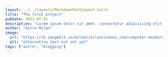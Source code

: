 ```yaml
---
layout: ../../layouts/MarkdownPostLayout.astro
title: "The first project"
pubDate: 2022-07-01
description: "Lorem ipsum dolor sit amet, consectetur adipisicing elit. Tempora, officia! Tempore dicta mollitia blanditiis aspernatur temporibus provident numquam expedita ab sapiente, minima repellat nihil fuga facere reprehenderit maiores deleniti hic."
author: "Astro Milan"
image:
  url: "https://ik.imagekit.io/milanz/milanzivanov_com/computer-keybord_sd_F-Qb62.webp?updatedAt=1641990561807"
  alt: "alternative text not set yet"
tags: ["astro", "blogging"]
---
```

